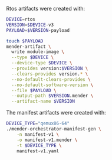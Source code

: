 Rtos artifacts were created with:

```bash
DEVICE=rtos
VERSION=$DEVICE-v3
PAYLOAD=$VERSION-payload

touch $PAYLOAD
mender-artifact \
  write module-image \
  --type $DEVICE \
  --device-type $DEVICE \
  --provides version:$VERSION \
  --clears-provides version.* \
  --no-default-clears-provides \
  --no-default-software-version \
  --file $PAYLOAD \
  --output-path $VERSION.mender \
  --artifact-name $VERSION
```



The manifest artifacts were created with:

``` bash
DEVICE_TYPE="qemux86-64"
./mender-orchestrator-manifest-gen \
    -n manifest-v1 \
    -o manifest-v1.mender \
    -t $DEVICE_TYPE \
    manifest-v1.yaml
```
